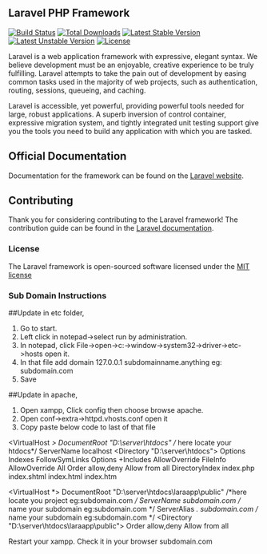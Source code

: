 ## Laravel PHP Framework

[![Build Status](https://travis-ci.org/laravel/framework.svg)](https://travis-ci.org/laravel/framework)
[![Total Downloads](https://poser.pugx.org/laravel/framework/downloads.svg)](https://packagist.org/packages/laravel/framework)
[![Latest Stable Version](https://poser.pugx.org/laravel/framework/v/stable.svg)](https://packagist.org/packages/laravel/framework)
[![Latest Unstable Version](https://poser.pugx.org/laravel/framework/v/unstable.svg)](https://packagist.org/packages/laravel/framework)
[![License](https://poser.pugx.org/laravel/framework/license.svg)](https://packagist.org/packages/laravel/framework)

Laravel is a web application framework with expressive, elegant syntax. We believe development must be an enjoyable, creative experience to be truly fulfilling. Laravel attempts to take the pain out of development by easing common tasks used in the majority of web projects, such as authentication, routing, sessions, queueing, and caching.

Laravel is accessible, yet powerful, providing powerful tools needed for large, robust applications. A superb inversion of control container, expressive migration system, and tightly integrated unit testing support give you the tools you need to build any application with which you are tasked.

## Official Documentation

Documentation for the framework can be found on the [Laravel website](http://laravel.com/docs).

## Contributing

Thank you for considering contributing to the Laravel framework! The contribution guide can be found in the [Laravel documentation](http://laravel.com/docs/contributions).

### License

The Laravel framework is open-sourced software licensed under the [MIT license](http://opensource.org/licenses/MIT)

### Sub Domain Instructions

##Update in etc folder,
1.	Go to start.
2.	Left click in notepad->select run by administration.
3.	In notepad, click File->open->c:->window->system32->driver->etc->hosts open it.
4.	In that file add domain 127.0.0.1  subdomainname.anything  eg: subdomain.com
5.	Save


##Update in apache,
1.	Open xampp, Click config then choose browse apache.
2.	Open conf->extra->httpd.vhosts.conf open it
3.	Copy paste below code to last of that file

<VirtualHost *>
    DocumentRoot "D:\server\htdocs"       /* here locate your  htdocs*/
    ServerName localhost
    <Directory "D:\server\htdocs">
        Options Indexes FollowSymLinks
        Options +Includes
        AllowOverride FileInfo
        AllowOverride All
        Order allow,deny
        Allow from all
        DirectoryIndex index.php index.shtml index.html index.htm
    </Directory>
</VirtualHost>

<VirtualHost *>
    DocumentRoot "D:\server\htdocs\laraapp\public"   /*here locate you project eg:subdomain.com */
    ServerName subdomain.com /*   name your subdomain eg:subdomain.com */
    ServerAlias *. subdomain.com  /*   name your subdomain eg:subdomain.com */
<Directory "D:\server\htdocs\laraapp\public">
    Order allow,deny
    Allow from all
</Directory>
</VirtualHost>


Restart your xampp. Check it in your browser  subdomain.com
